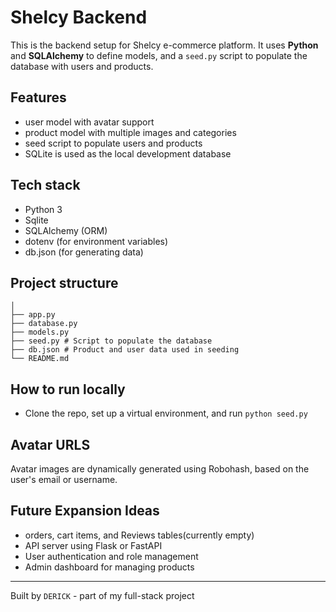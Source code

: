 # Shelcy Backend

This is the backend setup for Shelcy e-commerce platform. It uses **Python** and **SQLAlchemy** to define models, and a `seed.py` script to populate the database with users and products.



## Features

- user model with avatar support
- product model with multiple images and categories
- seed script to populate users and products
- SQLite is used as the local development database



## Tech stack 

- Python 3
- Sqlite
- SQLAlchemy (ORM)
- dotenv (for environment variables)
- db.json (for generating data)

## Project structure 

```shelcy-backend/
│
├── app.py
├── database.py
├── models.py
├── seed.py # Script to populate the database
├── db.json # Product and user data used in seeding
└── README.md
```

## How to run locally
- Clone the repo, set up a virtual environment, and run `python seed.py`

## Avatar URLS
Avatar images are dynamically generated using Robohash, based on the user's email or username.

## Future Expansion Ideas
- orders, cart items, and Reviews tables(currently empty)
- API server using Flask or FastAPI
- User authentication and role management
- Admin dashboard for managing products

---

Built by `DERICK` - part of my full-stack project 

